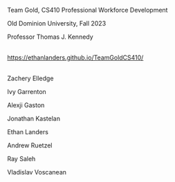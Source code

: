 Team Gold, CS410 Professional Workforce Development

Old Dominion University, Fall 2023

Professor Thomas J. Kennedy

<br>https://ethanlanders.github.io/TeamGoldCS410/

<br>
Zachery Elledge

Ivy Garrenton

Alexji Gaston

Jonathan Kastelan

Ethan Landers

Andrew Ruetzel

Ray Saleh

Vladislav Voscanean
